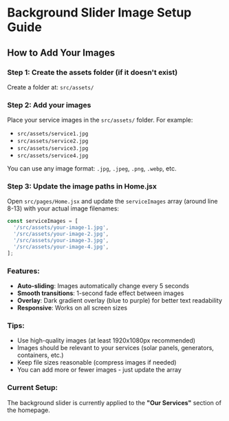# Background Slider Image Setup Guide

## How to Add Your Images

### Step 1: Create the assets folder (if it doesn't exist)
Create a folder at: `src/assets/`

### Step 2: Add your images
Place your service images in the `src/assets/` folder. For example:
- `src/assets/service1.jpg`
- `src/assets/service2.jpg`
- `src/assets/service3.jpg`
- `src/assets/service4.jpg`

You can use any image format: `.jpg`, `.jpeg`, `.png`, `.webp`, etc.

### Step 3: Update the image paths in Home.jsx
Open `src/pages/Home.jsx` and update the `serviceImages` array (around line 8-13) with your actual image filenames:

```javascript
const serviceImages = [
  '/src/assets/your-image-1.jpg',
  '/src/assets/your-image-2.jpg',
  '/src/assets/your-image-3.jpg',
  '/src/assets/your-image-4.jpg',
];
```

### Features:
- **Auto-sliding**: Images automatically change every 5 seconds
- **Smooth transitions**: 1-second fade effect between images
- **Overlay**: Dark gradient overlay (blue to purple) for better text readability
- **Responsive**: Works on all screen sizes

### Tips:
- Use high-quality images (at least 1920x1080px recommended)
- Images should be relevant to your services (solar panels, generators, containers, etc.)
- Keep file sizes reasonable (compress images if needed)
- You can add more or fewer images - just update the array

### Current Setup:
The background slider is currently applied to the **"Our Services"** section of the homepage.
